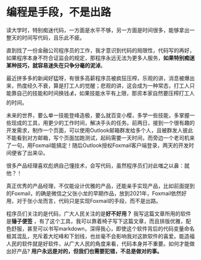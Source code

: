 # 编程是手段，不是出路

读大学时，特别痴迷代码，一方面是水平不够，另一方面是时间很多，能够拿出一整天的时间写代码，且乐此不疲。

直到找了一份金融公司程序员的工作，我才意识到代码的局限性，代码写的再好，如果程序本身不符合证监会的规定，那程序永远无法为更多人服务，**如果特别痴迷某种技巧，就容易迷失在只争分毫的泥淖**。

最近拼多多的新闻好猛呀，有很多高薪程序员被疯狂压榨，乐观的讲，消息被爆出来，热度经久不衰，算是打工人的觉醒；悲观的讲，这会成为一种常态，打工人只能靠自己的技能和时间换钱💰，如果技能水平有上限，那资本家自然要压榨打工人的时间。

未来的世界，要么单一技能登峰造极，要么就百变小樱，多学一些技能，多掌握一些现成的工具，用更少的工作时间，解决手头的任务。前两日，接到一个很有趣的开发需求，制作一个页面，可以使用Outlook邮箱群发给多个人，且被群发人彼此不能看到对方邮箱，写个页面加跑测试，起码需要一天时间，而旁边一个老司机来了一句，用Foxmail能搞定！随后Outlook授权Foxmail客户端登录，两天的开发时间便省了出来😜。

很多产品经理喜欢彪炳自己懂技术，会写代码，虽然程序员们对此嗤之以鼻：就他？！

真正优秀的产品经理，不仅能设计优雅的产品，还能亲手实现产品，比如前面提到的Foxmail，的确是微信之父张小龙的早期作品，放到2021年，Foxmail依然好用，对于张小龙而言，代码只是实现Foxmail的手段，而不是出路。

程序员们关注的是代码，广大人民关注的是**好不好用？** 我写这篇文章所用的软件是**锤子便签** ，有了这个工具，我可以靠着椅子写下这篇文章，而且排版优雅，配色舒服，甚至可以书写markdown，深得我心，即使这个软件背后的代码变量命名极其混乱，充斥着大坨峰和下划线，也丝毫不会影响我对这款软件的喜爱。能造福人民的软件就是好软件，从广大人民的角度来看，代码本身并不重要。如何才能做出好产品? **用户永远是对的，但我们也需要犯错，不总是做对的事。**